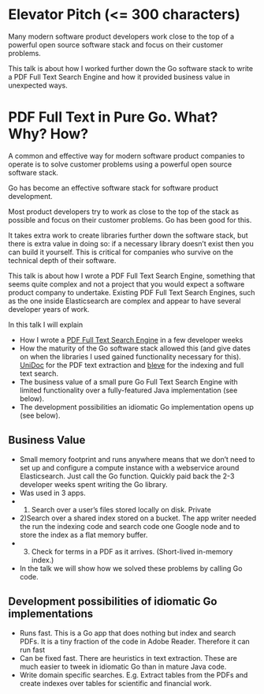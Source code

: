 Elevator Pitch (<= 300 characters)
==============
Many modern software product developers work close to the top of a powerful open source
software stack and focus on their customer problems.

This talk is about how I worked further down the Go software stack to write a PDF Full Text
Search Engine and how it provided business value in unexpected ways.

PDF Full Text in Pure Go. What? Why? How?
=========================================
A common and effective way for modern software product companies to operate is to solve customer
problems using a powerful open source software stack.

Go has become an effective software stack for software product development.

Most product developers try to work as close to the top of the stack as possible and focus on their
customer problems. Go has been good for this.

It takes extra work to create libraries further down the software stack, but there is extra value in
doing so: if a necessary library doesn’t exist then you can build it yourself. This is critical for
companies who survive on the technical depth of their software.

This talk is about how I wrote a PDF Full Text Search Engine, something that seems quite complex and
not a project that you would expect a software product company to undertake. Existing PDF Full Text
Search Engines, such as the one inside Elasticsearch are complex and appear to have several developer
years of work.

In this talk I will explain

* How I wrote a [PDF Full Text Search Engine]( https://github.com/PaperCutSoftware/pdfsearch
) in a few developer weeks
* How the maturity of the Go software stack allowed this (and give dates on when the libraries I used
   gained functionality necessary for this). [UniDoc](https://unidoc.io/) for the PDF text extraction and
   [bleve](http://github.com/blevesearch/bleve) for the indexing and full text search.
* The business value of a small pure Go Full Text Search Engine with limited functionality over a
  fully-featured Java implementation (see below).
* The development possibilities an idiomatic Go implementation opens up (see below).

Business Value
---------------
* Small memory footprint and runs anywhere means that we don’t need to set up and configure a compute
  instance with a webservice around Elasticsearch. Just call the Go function. Quickly paid back the
  2-3 developer weeks spent writing the Go library.
* Was used in 3 apps.
* 1) Search over a user’s files stored locally on disk. Private
* 2)Search over a shared index stored on a bucket. The app writer needed the run the indexing code and
   search code one Google node and to store the index as a flat memory buffer.
* 3) Check for terms in a PDF as it arrives. (Short-lived in-memory index.)
* In the talk we will show how we solved these problems by calling Go code.


Development possibilities of idiomatic Go implementations
----------------------------------------------------------------------
* Runs fast. This is a Go app that does nothing but index and search PDFs. It is a tiny fraction of the code in Adobe Reader. Therefore it can run fast
* Can be fixed fast. There are heuristics in text extraction. These are much easier to tweek in idiomatic Go than in mature Java code.
* Write domain specific searches. E.g. Extract tables from the PDFs and create indexes over tables for scientific and financial work.
